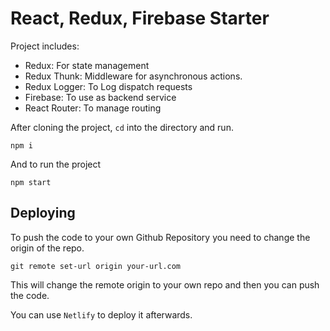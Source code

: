 # React, Redux, Firebase Starter

Project includes:
- Redux: For state management
- Redux Thunk: Middleware for asynchronous actions.
- Redux Logger: To Log dispatch requests
- Firebase: To use as backend service
- React Router: To manage routing

After cloning the project, `cd` into the directory and run.
``` 
npm i
```

And to run the project 
```
npm start
```

## Deploying
To push the code to your own Github Repository you need to change the origin of the repo.
```
git remote set-url origin your-url.com
```
This will change the remote origin to your own repo and then you can push the code.

You can use `Netlify` to deploy it afterwards.